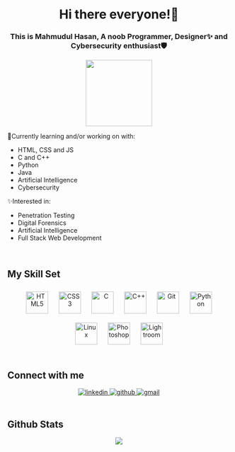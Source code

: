 # **<div align="center">Hi there everyone!👋</div>**  
  

### <div align="center">This is Mahmudul Hasan, A noob Programmer, Designer✨ and Cybersecurity enthusiast🛡️</div>  
  

<div align="center">
<img src="https://lh3.googleusercontent.com/a/ACg8ocJDH-qURc5xQuWwSkOTzL3nNDW7h04akLCvQ0j4z0cWc9Ul=s192-c-rg-br100" align="center" height="150" width="150" />
</div>  
  

📝Currently learning and/or working on with:

- HTML, CSS and JS
- C and C++
- Python
- Java
- Artificial Intelligence
- Cybersecurity

✨Interested in:

- Penetration Testing
- Digital Forensics
- Artificial Intelligence
- Full Stack Web Development  
  

<br/>  


## My Skill Set  
<div align="center">  
<a href="https://www.w3schools.com/html/" target="_blank"><img style="margin: 10px" src="https://profilinator.rishav.dev/skills-assets/html5-original-wordmark.svg" alt="HTML5" height="50" /></a>  
<a href="https://www.w3schools.com/css/" target="_blank"><img style="margin: 10px" src="https://profilinator.rishav.dev/skills-assets/css3-original-wordmark.svg" alt="CSS3" height="50" /></a>  
<a href="https://www.cprogramming.com/" target="_blank"><img style="margin: 10px" src="https://profilinator.rishav.dev/skills-assets/c-original.svg" alt="C" height="50" /></a>  
<a href="https://www.cplusplus.com/" target="_blank"><img style="margin: 10px" src="https://profilinator.rishav.dev/skills-assets/cplusplus-original.svg" alt="C++" height="50" /></a>  
<a href="https://github.com/" target="_blank"><img style="margin: 10px" src="https://profilinator.rishav.dev/skills-assets/git-scm-icon.svg" alt="Git" height="50" /></a>  
<a href="https://www.python.org/" target="_blank"><img style="margin: 10px" src="https://profilinator.rishav.dev/skills-assets/python-original.svg" alt="Python" height="50" /></a>  
<a href="https://www.linux.org/" target="_blank"><img style="margin: 10px" src="https://profilinator.rishav.dev/skills-assets/linux-original.svg" alt="Linux" height="50" /></a>  
<a href="https://www.adobe.com/products/photoshop.html" target="_blank"><img style="margin: 10px" src="https://upload.wikimedia.org/wikipedia/commons/thumb/a/af/Adobe_Photoshop_CC_icon.svg/2101px-Adobe_Photoshop_CC_icon.svg.png" alt="Photoshop" height="50" /></a>  
<a href="https://www.adobe.com/products/photoshop-lightroom.html" target="_blank"><img style="margin: 10px" src="https://profilinator.rishav.dev/skills-assets/lightroom.png" alt="Lightroom" height="50" /></a>  
</div>  

<br/>  


## Connect with me  
<div align="center">
<a href="https://linkedin.com/in/mahmudhas100" target="_blank">
<img src=https://img.shields.io/badge/linkedin-%231E77B5.svg?&style=for-the-badge&logo=linkedin&logoColor=white alt=linkedin style="margin-bottom: 5px;" />
</a>
<a href="https://github.com/mahmudhas100" target="_blank">
<img src=https://img.shields.io/badge/github-%2324292e.svg?&style=for-the-badge&logo=github&labelColor=9a2ca0&color=9a2ca0 alt=github style="margin-bottom: 5px;" />
</a> 
<a href = "mailto: contact.mahmudhas@gmail.com" target="_blank">
<img src=https://img.shields.io/badge/Send_Mail-%23000000.svg?&style=for-the-badge&logo=gmail&labelColor=white&color=white alt=gmail style="margin-bottom: 5px;" />
</a>



</div>  
  

<br/>  


## Github Stats  
<div align="center"><img src="https://github-readme-stats.vercel.app/api?username=mahmudhas100&show_icons=true&count_private=true&hide_border=true" align="center" /></div>
<br />

